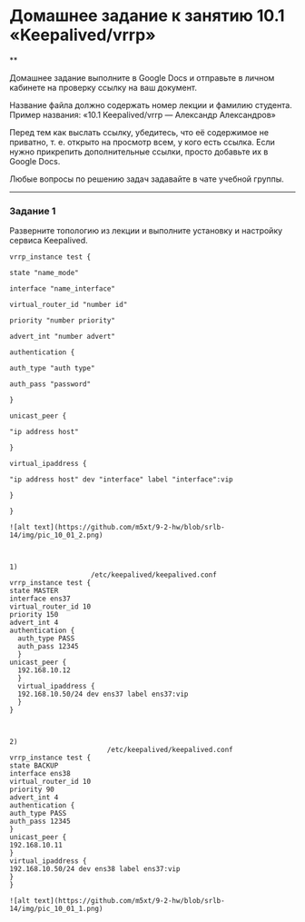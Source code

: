 # Домашнее задание к занятию 10.1 «Keepalived/vrrp»
**

 Домашнее задание выполните в Google Docs и отправьте в личном кабинете на проверку ссылку на ваш документ.

Название файла должно содержать номер лекции и фамилию студента. Пример названия: «10.1 Keepalived/vrrp — Александр Александров»

Перед тем как выслать ссылку, убедитесь, что её содержимое не приватно, т. е.  открыто на просмотр всем, у кого есть ссылка. Если нужно прикрепить дополнительные ссылки, просто добавьте их в Google Docs.

Любые вопросы по решению задач задавайте в чате учебной группы.

---

### Задание 1

Разверните топологию из лекции и выполните установку и настройку сервиса Keepalived. 

```
vrrp_instance test {

state "name_mode"

interface "name_interface"

virtual_router_id "number id"

priority "number priority"

advert_int "number advert"

authentication {

auth_type "auth type"

auth_pass "password"

}

unicast_peer {

"ip address host"

}

virtual_ipaddress {

"ip address host" dev "interface" label "interface":vip

}

}

![alt text](https://github.com/m5xt/9-2-hw/blob/srlb-14/img/pic_10_01_2.png)



1)
                    /etc/keepalived/keepalived.conf
vrrp_instance test {
state MASTER
interface ens37
virtual_router_id 10
priority 150
advert_int 4
authentication {
  auth_type PASS
  auth_pass 12345
  }
unicast_peer {
  192.168.10.12
  }
  virtual_ipaddress {
  192.168.10.50/24 dev ens37 label ens37:vip
  }
}



2)
                        /etc/keepalived/keepalived.conf
vrrp_instance test {
state BACKUP
interface ens38
virtual_router_id 10
priority 90
advert_int 4
authentication {
auth_type PASS
auth_pass 12345
}
unicast_peer {
192.168.10.11
}
virtual_ipaddress {
192.168.10.50/24 dev ens38 label ens37:vip
}
}

![alt text](https://github.com/m5xt/9-2-hw/blob/srlb-14/img/pic_10_01_1.png)







